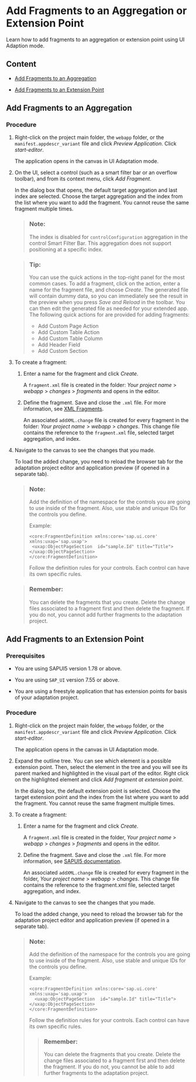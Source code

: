 <!-- loiobdb6561e8c554b29bb6f6ebe0279e5c5 -->

# Add Fragments to an Aggregation or Extension Point

Learn how to add fragments to an aggregation or extension point using UI Adaption mode.



<a name="loiobdb6561e8c554b29bb6f6ebe0279e5c5__section_ygx_xd4_2mb"/>

## Content

-   [Add Fragments to an Aggregation](add-fragments-to-an-aggregation-or-extension-point-bdb6561.md#loiobdb6561e8c554b29bb6f6ebe0279e5c5__addfragments)

-   [Add Fragments to an Extension Point](add-fragments-to-an-aggregation-or-extension-point-bdb6561.md#loiobdb6561e8c554b29bb6f6ebe0279e5c5__extensionpoint)




<a name="loiobdb6561e8c554b29bb6f6ebe0279e5c5__addfragments"/>

## Add Fragments to an Aggregation



### Procedure

1.  Right-click on the project main folder, the `webapp` folder, or the `manifest.appdescr_variant` file and click *Preview Application*. Click *start-editor*.

    The application opens in the canvas in UI Adaptation mode.

2.  On the UI, select a control \(such as a smart filter bar or an overflow toolbar\), and from its context menu, click *Add Fragment*.

    In the dialog box that opens, the default target aggregation and last index are selected. Choose the target aggregation and the index from the list where you want to add the fragment. You cannot reuse the same fragment multiple times.

    > ### Note:  
    > The index is disabled for `controlConfiguration` aggregation in the control Smart Filter Bar. This aggregation does not support positioning at a specific index.

    > ### Tip:  
    > You can use the quick actions in the top-right panel for the most common cases. To add a fragment, click on the action, enter a name for the fragment file, and choose *Create*. The generated file will contain dummy data, so you can immediately see the result in the preview when you press *Save and Reload* in the toolbar. You can then edit the generated file as needed for your extended app. The following quick actions for are provided for adding fragments:
    > 
    > -   Add Custom Page Action
    > -   Add Custom Table Action
    > -   Add Custom Table Column
    > -   Add Header Field
    > -   Add Custom Section

3.  To create a fragment:

    1.  Enter a name for the fragment and click *Create*.

        A `fragment.xml` file is created in the folder: *Your project name* \> *webapp* \> *changes* \> *fragments* and opens in the editor.

    2.  Define the fragment. Save and close the `.xml` file. For more information, see [XML Fragments](https://sapui5.hana.ondemand.com/#/topic/2c677b574ea2486a8d5f5414d15e21c5).

        An associated `addXML.change` file is created for every fragment in the folder: *Your project name* \> *webapp* \> *changes*. This change file contains the reference to the `fragment.xml` file, selected target aggregation, and index.


4.  Navigate to the canvas to see the changes that you made.

    To load the added change, you need to reload the browser tab for the adaptation project editor and application preview \(if opened in a separate tab\).

    > ### Note:  
    > Add the definition of the namespace for the controls you are going to use inside of the fragment. Also, use stable and unique IDs for the controls you define.
    > 
    > Example:
    > 
    > ```
    > <core:FragmentDefinition xmlns:core='sap.ui.core' xmlns:uxap='sap.uxap'>
    >  <uxap:ObjectPageSection  id="sample.Id" title="Title"></uxap:ObjectPageSection>
    > </core:FragmentDefinition>
    > ```
    > 
    > Follow the definition rules for your controls. Each control can have its own specific rules.

    > ### Remember:  
    > You can delete the fragments that you create. Delete the change files associated to a fragment first and then delete the fragment. If you do not, you cannot add further fragments to the adaptation project.




<a name="loiobdb6561e8c554b29bb6f6ebe0279e5c5__extensionpoint"/>

## Add Fragments to an Extension Point



### Prerequisites

-   You are using SAPUI5 version 1.78 or above.

-   You are using `SAP_UI` version 7.55 or above.
-   You are using a freestyle application that has extension points for basis of your adaptation project.



### Procedure

1.  Right-click on the project main folder, the `webapp` folder, or the `manifest.appdescr_variant` file and click *Preview Application*. Click *start-editor*.

    The application opens in the canvas in UI Adaptation mode.

2.  Expand the outline tree. You can see which element is a possible extension point. Then, select the element in the tree and you will see its parent marked and highlighted in the visual part of the editor. Right click on the highlighted element and click *Add fragment at extension point*.

    In the dialog box, the default extension point is selected. Choose the target extension point and the index from the list where you want to add the fragment. You cannot reuse the same fragment multiple times.

3.  To create a fragment:

    1.  Enter a name for the fragment and click *Create*.

        A `fragment.xml` file is created in the folder, *Your project name* \> *webapp* \> *changes* \> *fragments* and opens in the editor.

    2.  Define the fragment. Save and close the `.xml` file. For more information, see [SAPUI5 documentation](https://sapui5.hana.ondemand.com/#/topic/2c677b574ea2486a8d5f5414d15e21c5).

        An associated `addXML.change` file is created for every fragment in the folder, *Your project name* \> *webapp* \> *changes*. This change file contains the reference to the fragment.xml file, selected target aggregation, and index.


4.  Navigate to the canvas to see the changes that you made.

    To load the added change, you need to reload the browser tab for the adaptation project editor and application preview \(if opened in a separate tab\).

    > ### Note:  
    > Add the definition of the namespace for the controls you are going to use inside of the fragment. Also, use stable and unique IDs for the controls you define.
    > 
    > Example:
    > 
    > ```
    > <core:FragmentDefinition xmlns:core='sap.ui.core' xmlns:uxap='sap.uxap'>
    >   <uxap:ObjectPageSection  id="sample.Id" title="Title"></uxap:ObjectPageSection>
    > </core:FragmentDefinition>
    > ```
    > 
    > Follow the definition rules for your controls. Each control can have its own specific rules.
    > 
    > > ### Remember:  
    > > You can delete the fragments that you create. Delete the change files associated to a fragment first and then delete the fragment. If you do not, you cannot be able to add further fragments to the adaptation project.


